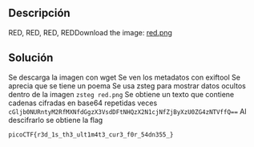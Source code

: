 ## Descripción
RED, RED, RED, REDDownload the image: [red.png](https://challenge-files.picoctf.net/c_verbal_sleep/831307718b34193b288dde31e557484876fb84978b5818e2627e453a54aa9ba6/red.png)

## Solución
Se descarga la imagen con wget
Se ven los metadatos con exiftool
Se aprecia que se tiene un poema 
Se usa zsteg para mostrar datos ocultos dentro de la imagen `zsteg red.png`
Se obtiene un texto que contiene cadenas cifradas en base64 repetidas veces `cGljb0NURntyM2RfMXNfdGgzX3VsdDFtNHQzX2N1cjNfZjByXzU0ZG4zNTVffQ==`
Al descifrarlo se obtiene la flag

```
picoCTF{r3d_1s_th3_ult1m4t3_cur3_f0r_54dn355_}
```
